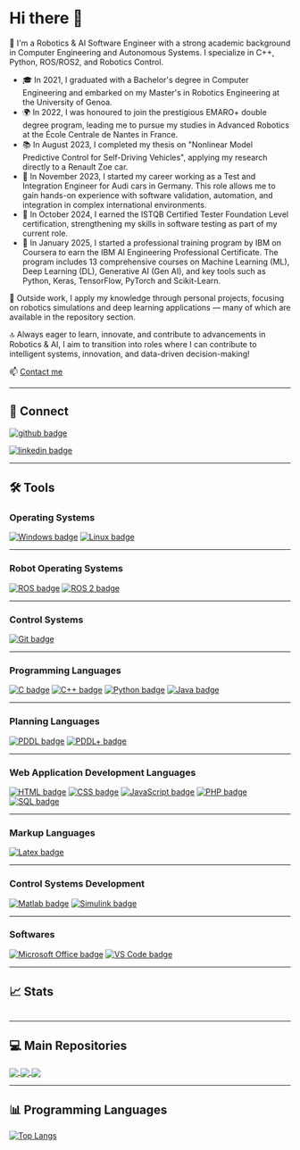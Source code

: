 # Hi there 👋

🤖 I'm a Robotics & AI Software Engineer with a strong academic background in Computer Engineering and Autonomous Systems. I specialize in C++, Python, ROS/ROS2, and Robotics Control.

- 🎓 In 2021, I graduated with a Bachelor's degree in Computer Engineering and embarked on my Master's in Robotics Engineering at the University of Genoa. 
- 🌍 In 2022, I was honoured to join the prestigious EMARO+ double degree program, leading me to pursue my studies in Advanced Robotics at the École Centrale de Nantes in France.
- 📚 In August 2023, I completed my thesis on "Nonlinear Model Predictive Control for Self-Driving Vehicles", applying my research directly to a Renault Zoe car.
- 💼 In November 2023, I started my career working as a Test and Integration Engineer for Audi cars in Germany. This role allows me to gain hands-on experience with software validation, automation, and integration in complex international environments.
- 🧪 In October 2024, I earned the ISTQB Certified Tester Foundation Level certification, strengthening my skills in software testing as part of my current role.
- 🎯 In January 2025, I started a professional training program by IBM on Coursera to earn the IBM AI Engineering Professional Certificate. The program includes 13 comprehensive courses on Machine Learning (ML), Deep Learning (DL), Generative AI (Gen AI), and key tools such as Python, Keras, TensorFlow, PyTorch and Scikit-Learn.

🔧 Outside work, I apply my knowledge through personal projects, focusing on robotics simulations and deep learning applications — many of which are available in the repository section.

🔝 Always eager to learn, innovate, and contribute to advancements in Robotics & AI, I aim to transition into roles where I can contribute to intelligent systems, innovation, and data-driven decision-making!

📫 <a href="mailto:simone.contorno@outlook.it">Contact me</a>

---

## 🔗 Connect 

[![github badge](https://img.shields.io/badge/GitHub-black?style=social&logo=github)](https://github.com/simone-contorno) 

[![linkedin badge](https://img.shields.io/badge/LinkedIn-black?style=social&logo=linkedin)](https://www.linkedin.com/in/simone-contorno) 

---

## 🛠️ Tools

### Operating Systems
[![Windows badge](https://img.shields.io/badge/Windows-black?style=flat&logo=windows)](https://www.microsoft.com/)
[![Linux badge](https://img.shields.io/badge/Linux-black?style=flat&logo=linux)](https://www.linux.org/)

---

### Robot Operating Systems
[![ROS badge](https://img.shields.io/badge/ROS-black?style=flat&logo=ros)](https://www.ros.org/)
[![ROS 2 badge](https://img.shields.io/badge/ROS_2-black?style=flat&logo=ros)](https://docs.ros.org/en/foxy/)

---

### Control Systems
[![Git badge](https://img.shields.io/badge/Git-black?style=flat&logo=git)](https://git-scm.com/)

---

### Programming Languages
[![C badge](https://img.shields.io/badge/C-black?style=flat&logo=c)](https://www.iso.org/standard/74528.html)
[![C++ badge](https://img.shields.io/badge/C++-black?style=flat&logo=c%2B%2B)](https://isocpp.org/)
[![Python badge](https://img.shields.io/badge/Python-black?style=flat&logo=python)](https://www.python.org/)
[![Java badge](https://img.shields.io/badge/Java-black?style=flat&logo=java)](https://www.oracle.com/java/)

---

### Planning Languages
[![PDDL badge](https://img.shields.io/badge/PDDL-black?style=flat&logo=pddl)](https://en.wikipedia.org/wiki/Planning_Domain_Definition_Language#De_facto_official_versions_of_PDDL)
[![PDDL+ badge](https://img.shields.io/badge/PDDL+-black?style=flat&logo=pddl+)](https://en.wikipedia.org/wiki/Planning_Domain_Definition_Language#Successors/variants/extensions_of_PDDL)

---

### Web Application Development Languages
[![HTML badge](https://img.shields.io/badge/HTML-black?style=flat&logo=html5)](https://html.spec.whatwg.org/multipage/)
[![CSS badge](https://img.shields.io/badge/CSS-black?style=flat&logo=css3)](https://www.w3.org/Style/CSS/Overview.en.html)
[![JavaScript badge](https://img.shields.io/badge/JavaScript-black?style=flat&logo=javascript)](https://www.javascript.com/)
[![PHP badge](https://img.shields.io/badge/PHP-black?style=flat&logo=php)](https://www.php.net/)
[![SQL badge](https://img.shields.io/badge/SQL-black?style=flat&logo=postgresql)](https://www.mysql.com/)

---

### Markup Languages
[![Latex badge](https://img.shields.io/badge/Latex-black?style=flat&logo=latex)](https://www.latex-project.org/)

---

### Control Systems Development 
[![Matlab badge](https://img.shields.io/badge/Matlab-black?style=flat&logo=mathworks)](https://www.mathworks.com/products/matlab.html)
[![Simulink badge](https://img.shields.io/badge/Simulink-black?style=flat&logo=mathworks)](https://www.mathworks.com/products/simulink.html)

---

### Softwares
[![Microsoft Office badge](https://img.shields.io/badge/Microsoft_Office-black?style=flat&logo=microsoft-office)](https://www.microsoft.com/office)
[![VS Code badge](https://img.shields.io/badge/VS_Code-black?style=flat&logo=visual-studio-code)](https://code.visualstudio.com/)

---

## 📈 Stats

![<My Stats>](https://github-readme-stats.vercel.app/api?username=simone-contorno&show_icons=true&theme=algolia)

---

## 💻 Main Repositories

<a href="https://github.com/simone-contorno/mynmpc">
  <img align="center" src="https://github-readme-stats.vercel.app/api/pin/?username=simone-contorno&repo=mynmpc&show_icons=true&theme=algolia" />
</a>

<a href="https://github.com/simone-contorno/yarpmanager-console2">
  <img align="center" src="https://github-readme-stats.vercel.app/api/pin/?username=simone-contorno&repo=yarpmanager-console2&show_icons=true&theme=algolia" />
</a>

<a href="https://github.com/simone-contorno/mobile_robot_ai">
  <img align="center" src="https://github-readme-stats.vercel.app/api/pin/?username=simone-contorno&repo=mobile_robot_ai&show_icons=true&theme=algolia" />
</a>

---

## 📊 Programming Languages

[![Top Langs](https://github-readme-stats.vercel.app/api/top-langs/?username=simone-contorno&show_icons=true&theme=algolia)](https://github.com/anuraghazra/github-readme-stats)
